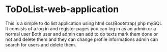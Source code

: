 # ToDoList-web-application
This is a simple to do list application using html css(Bootstrap) php mySQL 
It consists of a log in and register pages you can log in as an admin or a normal user
Both user and admin can add to do texts mark them done or not and delete them and they can change profile informations
admin can search for users and delete them.
